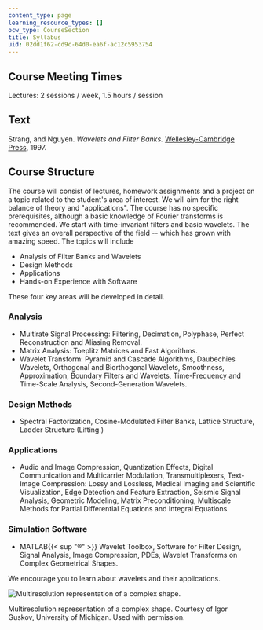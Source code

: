 ```yaml
---
content_type: page
learning_resource_types: []
ocw_type: CourseSection
title: Syllabus
uid: 02dd1f62-cd9c-64d0-ea6f-ac12c5953754
---
```


Course Meeting Times
--------------------

Lectures: 2 sessions / week, 1.5 hours / session

Text
----

Strang, and Nguyen. _Wavelets and Filter Banks._ [Wellesley-Cambridge Press](http://www.wellesleycambridge.com/), 1997.

Course Structure
----------------

The course will consist of lectures, homework assignments and a project on a topic related to the student's area of interest. We will aim for the right balance of theory and "applications". The course has no specific prerequisites, although a basic knowledge of Fourier transforms is recommended. We start with time-invariant filters and basic wavelets. The text gives an overall perspective of the field -- which has grown with amazing speed. The topics will include

*   Analysis of Filter Banks and Wavelets
*   Design Methods
*   Applications
*   Hands-on Experience with Software

These four key areas will be developed in detail.

### Analysis

*   Multirate Signal Processing: Filtering, Decimation, Polyphase, Perfect Reconstruction and Aliasing Removal.
*   Matrix Analysis: Toeplitz Matrices and Fast Algorithms.
*   Wavelet Transform: Pyramid and Cascade Algorithms, Daubechies Wavelets, Orthogonal and Biorthogonal Wavelets, Smoothness, Approximation, Boundary Filters and Wavelets, Time-Frequency and Time-Scale Analysis, Second-Generation Wavelets.  
    

### Design Methods

*   Spectral Factorization, Cosine-Modulated Filter Banks, Lattice Structure, Ladder Structure (Lifting.)  
    

### Applications

*   Audio and Image Compression, Quantization Effects, Digital Communication and Multicarrier Modulation, Transmultiplexers, Text-Image Compression: Lossy and Lossless, Medical Imaging and Scientific Visualization, Edge Detection and Feature Extraction, Seismic Signal Analysis, Geometric Modeling, Matrix Preconditioning, Multiscale Methods for Partial Differential Equations and Integral Equations.  
    

### Simulation Software

*   MATLAB{{< sup "®" >}} Wavelet Toolbox, Software for Filter Design, Signal Analysis, Image Compression, PDEs, Wavelet Transforms on Complex Geometrical Shapes.  
    

We encourage you to learn about wavelets and their applications.

![Multiresolution representation of a complex shape.](/courses/mathematics/18-327-wavelets-filter-banks-and-applications-spring-2003/syllabus/skull.jpg)

Multiresolution representation of a complex shape. Courtesy of Igor  
Guskov, University of Michigan. Used with permission.